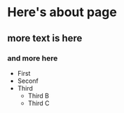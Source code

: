 
# Here's about page
## more text is here
### and more here
  <script>
  window.alert("There it is!");
    </script>
    
* First
* Seconf
* Third
  * Third B
  * Third C

  
